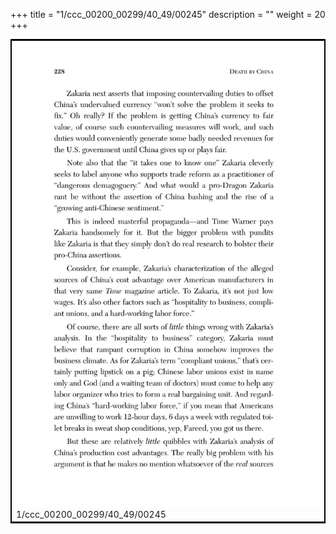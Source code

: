 +++
title = "1/ccc_00200_00299/40_49/00245"
description = ""
weight = 20
+++

<table style="border:2px solid black;max-width:800px;max-height:800px;" 
><tr><td>
<img class="center-fit-jpg"
src="/jpg_/out_jpg_dbc_245.jpg">
1/ccc_00200_00299/40_49/00245
</img></td></tr></table>
